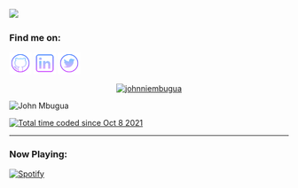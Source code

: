 ![](https://user-images.githubusercontent.com/507615/90595977-95e70e80-e220-11ea-864a-6a61adaff212.png)


<!-- <h3 align="left">Hi, I'm John Mbugua:</h3>
Mobile Software Developer, been mostly on cross-platform side of things. Fascinated to contribute more to Open Source projects and learn everything I can handle..

<h3 align="left">Skills:</h3>

<p align="left"> <a href="https://www.python.org" target="_blank"> <img src="media/icons8-python.svg" alt="python" width="40" height="40"/> </a>   <a href="https://www.mysql.com/" target="_blank"> <img src="media/icons8-sql-96.svg" alt="mysql" width="40" height="40"/> </a>   <a href="https://flutter.dev/" target="_blank"> <img src="media/flutter.svg" alt="excel" width="40" height="40"/> </a>   <a href="https://nodejs.org/en/" target="_blank"> <img src="media/Node-js-01.svg" alt="trello" width="40" height="40"/>   <a href="https://developer.android.com/kotlin?gclid=Cj0KCQjwgMqSBhDCARIsAIIVN1XgoD-__ZCDlAMtrH_NPq2TJPa37qowEOtjXb-5z91IsADzZRzozUEaAlxyEALw_wcB&gclsrc=aw.ds target="_blank"> <img src="media/icons8-kotlin.svg" alt="mind-mapping" width="40" height="40"/></p> 
  
__________________________________________________________________________________________________________

<h3 align="left">Toolbox:</h3>

<p align="left"> <a href="https://support.lenovo.com/ke/en/" target="_blank"> <img src="media/lenovo.svg" alt="mac" width="40" height="40"/> </a> <a href="https://www.microsoft.com/en-us/windows/" target="_blank"> <img src="media/icons8-windows-10.svg" alt="windows10" width="40" height="40"/> </a> <a href="https://code.visualstudio.com/" target="_blank"> <img src="media/icons8-visual-studio-code-2019.svg" alt="vscode" width="40" height="40"/> </a> <a href="https://developer.android.com" target="_blank"> <img src="media/android-studio.svg" alt="slack" width="40" height="40"/> </a> <a href="https://www.atlassian.com/software/jira" target="_blank"> <img src="media/icons8-jira.svg" alt="jira" width="40" height="40"/> </a> <a href="https://www.notion.com/" target="_blank"> <img src="media/icons8-notion.svg" alt="notion" width="40" height="40"/> </a> </a> <a href="https://obsidian.md/" target="_blank"> <img src="media/obsidian2.svg" alt="obsidian" width="40" height="40"/> </a> </p>


+Jupyter Notebooks | PyCharm | Sublime Text | Figma | Notion | Plotly | Slack
__________________________________________________________________________________________________________

- I’m currently working on Flutter Projects
- 🌱 I’m currently learning everything  I can handle🤣
- 👯 I’m looking to collaborate with other mobile software Engineers
- 🥅 2022 Goals: Contribute more to Open Source projects
- ⚡ Fun fact: I love to hike, play chess and cards
- Books I'm [Reading](https://www.raywenderlich.com/books/flutter-apprentice/v1.0.ea2)
- Music I'm [Jamming](https://open.spotify.com/playlist/6VixOZz7vkQca7ZNBPwe2u)

__________________________________________________________________________________________________________

<!-- <h3 align="left">My Latest Blog Posts:</h3> -->

<!-- BLOG-POST-LIST:START -->
<!-- - [Obsidian: My Data Science Study Sidekick](https://technicallytony.com/obsidian-my-data-science-study-sidekick)
- [Add Spotify ‘Now Playing’ to Your GitHub Profile Readme, in 7 Easy Steps](https://technicallytony.com/add-spotify-now-playing-to-your-github) -->
<!-- BLOG-POST-LIST:END -->

<h3 align="left">Find me on:</h3>

[<img src='media/icons8-github.svg' alt='github' height='40'>](https://github.com/johnniembugua/)   [<img src='media/icons8-linkedin.svg' alt='linkedin' height='40'>](https://www.linkedin.com/in/johnniembugua)  [<img src='media/icons8-twitter-circled.svg' alt='twitter' height='40'>](https://twitter.com/_johnmbugua/)  

<p align="center"> <a href="https://github.com/ryo-ma/github-profile-trophy"><img src="https://github-profile-trophy.vercel.app/?username=johnniembugua" alt="johnniembugua" /></a> </p>
<p align="left"> <img src="https://komarev.com/ghpvc/?username=johnniembugua" alt="John Mbugua" /> </p>

<a href="https://wakatime.com/@johnmbugua"><img src="https://wakatime.com/badge/user/9e0d8b31-006a-43ea-86eb-b1338315d592.svg" alt="Total time coded since Oct 8 2021" /></a>


__________________________________________________________________________________________________________

<h3 align="left">Now Playing:</h3>

[![Spotify](https://now-playing-technically-tony.vercel.app/api/spotify)](https://open.spotify.com/user/ndki8w4zd6rh1d25yp42l3p74)



<!-- 
### Hi there 👋
## Mobile Software Developer
- 🔭 I’m currently working on Flutter Projects
- 🌱 I’m currently learning everything  I can handle🤣
- 👯 I’m looking to collaborate with other mobile software Engineers
- 🥅 2022 Goals: Contribute more to Open Source projects
- ⚡ Fun fact: I love to hike, play chess and cards
- 📫 How to reach me: [Email][email]

### Connect with me:  [<img alt="johnmbugua | website" width="22px" src="https://raw.githubusercontent.com/iconic/open-iconic/master/svg/globe.svg" />][website]  [<img alt="johnmbugua | Twitter" width="22px" src="https://cdn.jsdelivr.net/npm/simple-icons@3/icons/twitter.svg" />][twitter]  [<img alt="johnmbugua | Linkedin" width="22px" src="https://cdn.jsdelivr.net/npm/simple-icons@3/icons/linkedin.svg" />][linkedin]  [<img alt="johnmbugua | Instagram" width="22px" src="https://cdn.jsdelivr.net/npm/simple-icons@v3/icons/instagram.svg" />][instagram]

<br/>

---

<img align="left" alt="John Mbugua Github Stats" src="https://github-readme-stats.vercel.app/api?username=johnniembugua&show_icons=true&hide_border=true&count_private=true&theme=radical" />
<br/>




<img align="left" alt="Top Languages used" src="https://github-readme-stats.vercel.app/api/top-langs?username=johnniembugua&show_icons=true&hide_border=true&count_private=true&theme=radical&layout=compact" />
<br/>


<img align="left" alt="Wakatime stats" src="https://github-readme-stats.vercel.app/api/wakatime?username=@johnmbugua&show_icons=true&hide_border=true&count_private=true&theme=radical&layout=compact" />

<codersrank-timeline username="johnniembugua" type="workexperience"></codersrank-timeline>

<br/>
<img align="left" alt="Wakatime Hours" src="https://wakatime.com/badge/user/9e0d8b31-006a-43ea-86eb-b1338315d592.svg"/>
<br/>


[email]: https://johnniendungu321@gmail.com
[website]: https://johnmbugua.netlify.app/
[twitter]:https://twitter.com/johnniendungu
[instagram]:https://www.instagram.com/jonniembugua/
[linkedin]: https://linkedin.com/in/john-mbugua-a50864204/ -->



<!--
**johnniembugua/johnniembugua** is a ✨ _special_ ✨ repository because its `README.md` (this file) appears on your GitHub profile.

Here are some ideas to get you started:

- 🔭 I’m currently working on ...
- 🌱 I’m currently learning ...
- 👯 I’m looking to collaborate on ...
- 🤔 I’m looking for help with ...
- 💬 Ask me about ...
- 📫 How to reach me: ...
- ![Screenshot (80)](https://user-images.githubusercontent.com/48179354/129418438-2d7be7b9-c071-43e8-adbb-4719b79e5d57.png)
- 😄 Pronouns: ...
- ⚡ Fun fact: ...
-->
